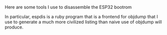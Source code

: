 Here are some tools I use to disassemble the ESP32 bootrom

In particular, espdis is a ruby program that is a frontend
for objdump that I use to generate a much more civilized
listing than naive use of objdump will produce.
